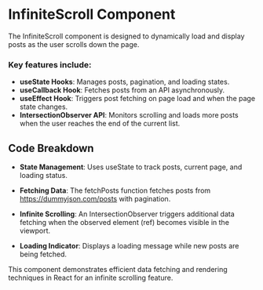 
# InfiniteScroll Component

The InfiniteScroll component is designed to dynamically load and display posts as the user scrolls down the page.

### Key features include:

- **useState Hooks**: Manages posts, pagination, and loading states.
- **useCallback Hook**: Fetches posts from an API asynchronously.
- **useEffect Hook**: Triggers post fetching on page load and when the page state changes.
- **IntersectionObserver API**: Monitors scrolling and loads more posts when the user reaches the end of the current list.


## Code Breakdown
- **State Management**: Uses useState to track posts, current page, and loading status.

- **Fetching Data**: The fetchPosts function fetches posts from https://dummyjson.com/posts with pagination.

- **Infinite Scrolling**: An IntersectionObserver triggers additional data fetching when the observed element (ref) becomes visible in the viewport.

- **Loading Indicator**: Displays a loading message while new posts are being fetched.


This component demonstrates efficient data fetching and rendering techniques in React for an infinite scrolling feature.